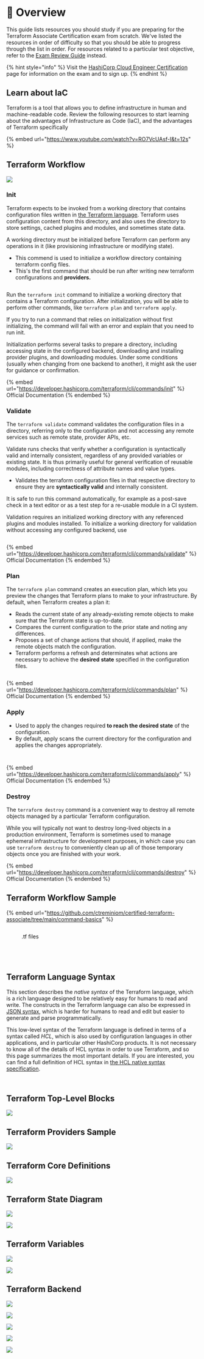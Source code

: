 # 🔎 Overview

This guide lists resources you should study if you are preparing for the Terraform Associate Certification exam from scratch. We've listed the resources in order of difficulty so that you should be able to progress through the list in order. For resources related to a particular test objective, refer to the [Exam Review Guide](https://learn.hashicorp.com/tutorials/terraform/associate-review) instead.

{% hint style="info" %}
Visit the [HashiCorp Cloud Engineer Certification](https://www.hashicorp.com/certification/terraform-associate/) page for information on the exam and to sign up.
{% endhint %}

## Learn about IaC

Terraform is a tool that allows you to define infrastructure in human and machine-readable code. Review the following resources to start learning about the advantages of Infrastructure as Code (IaC), and the advantages of Terraform specifically

{% embed url="https://www.youtube.com/watch?v=RO7VcUAsf-I&t=12s" %}

## Terraform Workflow

![](<.gitbook/assets/image (39).png>)

### Init

Terraform expects to be invoked from a working directory that contains configuration files written in [the Terraform language](https://developer.hashicorp.com/terraform/language). Terraform uses configuration content from this directory, and also uses the directory to store settings, cached plugins and modules, and sometimes state data.

A working directory must be initialized before Terraform can perform any operations in it (like provisioning infrastructure or modifying state).

* This commend is used to initialize a workflow directory containing terraform config files.
* This's the first command that should be run after writing new terraform configurations and **providers.**

<figure><img src=".gitbook/assets/maxresdefault.jpg" alt=""><figcaption></figcaption></figure>

Run the `terraform init` command to initialize a working directory that contains a Terraform configuration. After initialization, you will be able to perform other commands, like `terraform plan` and `terraform apply`.

If you try to run a command that relies on initialization without first initializing, the command will fail with an error and explain that you need to run init.

Initialization performs several tasks to prepare a directory, including accessing state in the configured backend, downloading and installing provider plugins, and downloading modules. Under some conditions (usually when changing from one backend to another), it might ask the user for guidance or confirmation.

{% embed url="https://developer.hashicorp.com/terraform/cli/commands/init" %}
Official Documentation
{% endembed %}

### Validate

The `terraform validate` command validates the configuration files in a directory, referring only to the configuration and not accessing any remote services such as remote state, provider APIs, etc.

Validate runs checks that verify whether a configuration is syntactically valid and internally consistent, regardless of any provided variables or existing state. It is thus primarily useful for general verification of reusable modules, including correctness of attribute names and value types.

* Validates the terraform configuration files in that respective directory to ensure they are **syntactically valid** and internally consistent.

It is safe to run this command automatically, for example as a post-save check in a text editor or as a test step for a re-usable module in a CI system.

Validation requires an initialized working directory with any referenced plugins and modules installed. To initialize a working directory for validation without accessing any configured backend, use

<figure><img src=".gitbook/assets/maxresdefault (1).jpg" alt=""><figcaption></figcaption></figure>

{% embed url="https://developer.hashicorp.com/terraform/cli/commands/validate" %}
Official Documentation
{% endembed %}

### Plan

The `terraform plan` command creates an execution plan, which lets you preview the changes that Terraform plans to make to your infrastructure. By default, when Terraform creates a plan it:

* Reads the current state of any already-existing remote objects to make sure that the Terraform state is up-to-date.
* Compares the current configuration to the prior state and noting any differences.
* Proposes a set of change actions that should, if applied, make the remote objects match the configuration.
* Terraform performs a refresh and determinates what actions are necessary to achieve the **desired** **state** specified in the configuration files.

<figure><img src=".gitbook/assets/maxresdefault (2).jpg" alt=""><figcaption></figcaption></figure>

{% embed url="https://developer.hashicorp.com/terraform/cli/commands/plan" %}
Official Documentation
{% endembed %}

### Apply

* Used to apply the changes required **to reach the desired state** of the configuration.
* By default, apply scans the current directory for the configuration and applies the changes appropriately.

<figure><img src=".gitbook/assets/aaa.gif" alt=""><figcaption></figcaption></figure>

<figure><img src=".gitbook/assets/image (4) (2).png" alt=""><figcaption></figcaption></figure>

{% embed url="https://developer.hashicorp.com/terraform/cli/commands/apply" %}
Official Documentation
{% endembed %}

### Destroy

The `terraform destroy` command is a convenient way to destroy all remote objects managed by a particular Terraform configuration.

While you will typically not want to destroy long-lived objects in a production environment, Terraform is sometimes used to manage ephemeral infrastructure for development purposes, in which case you can use `terraform destroy` to conveniently clean up all of those temporary objects once you are finished with your work.

{% embed url="https://developer.hashicorp.com/terraform/cli/commands/destroy" %}
Official Documentation
{% endembed %}

## Terraform Workflow Sample

{% embed url="https://github.com/ctreminiom/certified-terraform-associate/tree/main/command-basics" %}

<figure><img src=".gitbook/assets/image (42).png" alt=""><figcaption><p>.tf files</p></figcaption></figure>

<figure><img src=".gitbook/assets/image (1) (2).png" alt=""><figcaption></figcaption></figure>

<figure><img src=".gitbook/assets/image (4) (2) (1).png" alt=""><figcaption></figcaption></figure>

<figure><img src=".gitbook/assets/image (1) (2) (1).png" alt=""><figcaption></figcaption></figure>

<figure><img src=".gitbook/assets/aaa.gif" alt=""><figcaption></figcaption></figure>

## Terraform Language Syntax

This section describes the _native syntax_ of the Terraform language, which is a rich language designed to be relatively easy for humans to read and write. The constructs in the Terraform language can also be expressed in [JSON syntax](https://developer.hashicorp.com/terraform/language/syntax/json), which is harder for humans to read and edit but easier to generate and parse programmatically.

This low-level syntax of the Terraform language is defined in terms of a syntax called _HCL_, which is also used by configuration languages in other applications, and in particular other HashiCorp products. It is  not necessary to know all of the details of HCL syntax in order to use Terraform, and so this page summarizes the most important details. If you are interested, you can find a full definition of HCL syntax in [the HCL native syntax specification](https://github.com/hashicorp/hcl/blob/main/hclsyntax/spec.md).

<figure><img src=".gitbook/assets/screenshot-www.udemy.com-2022.10.30-13_53_47.png" alt=""><figcaption></figcaption></figure>

<figure><img src=".gitbook/assets/screenshot-www.udemy.com-2022.10.30-14_05_57.png" alt=""><figcaption></figcaption></figure>



## Terraform Top-Level Blocks

![](<.gitbook/assets/image (35).png>)

## Terraform Providers Sample

![](<.gitbook/assets/image (37).png>)

## Terraform Core Definitions

![](<.gitbook/assets/image (25).png>)

## Terraform State Diagram

![](<.gitbook/assets/image (28).png>)

![](<.gitbook/assets/image (27).png>)

## Terraform Variables

![](<.gitbook/assets/image (26).png>)

![](<.gitbook/assets/image (31).png>)

## Terraform Backend

![](<.gitbook/assets/image (30).png>)

![](<.gitbook/assets/image (24).png>)

![](<.gitbook/assets/image (36).png>)

![](<.gitbook/assets/image (29).png>)

![](<.gitbook/assets/image (32).png>)
